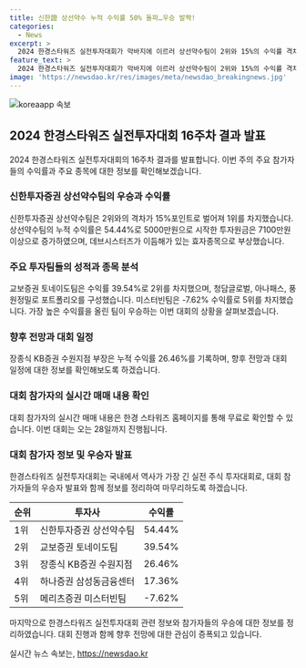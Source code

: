 ```yaml
---
title: 신한證 상선약수 누적 수익률 50% 돌파…우승 발짝!
categories:
  - News
excerpt: >
  2024 한경스타워즈 실전투자대회가 막바지에 이르러 상선약수팀이 2위와 15%의 수익률 격차로 선두를 달리고 있다. 참가자들의 놀라운 성과를 보여주는데, 상선약수팀의 누적 수익률은 54.44%로 7100만원 이상의 수익을 올렸다. 이들의 주목받는 성과의 비결은 데브시스터즈에 있는데, 최근 신작인 쿠키런:모험의 탑의 성공을 예상하고 투자했기 때문이다. 이러한 성과가 주목됨에 따라 국내 최장수 주식 투자대회인 한경스타워즈의 지난 28일까지의 경쟁이 이어진다.  inert
feature_text: >
  2024 한경스타워즈 실전투자대회가 막바지에 이르러 상선약수팀이 2위와 15%의 수익률 격차로 선두를 달리고 있다. 참가자들의 놀라운 성과를 보여주는데, 상선약수팀의 누적 수익률은 54.44%로 7100만원 이상의 수익을 올렸다. 이들의 주목받는 성과의 비결은 데브시스터즈에 있는데, 최근 신작인 쿠키런:모험의 탑의 성공을 예상하고 투자했기 때문이다. 이러한 성과가 주목됨에 따라 국내 최장수 주식 투자대회인 한경스타워즈의 지난 28일까지의 경쟁이 이어진다.  inert
image: 'https://newsdao.kr/res/images/meta/newsdao_breakingnews.jpg'
---
```


<p><img src="https://newsdao.kr/res/images/meta/newsdao_breakingnews.jpg" alt="koreaapp 속보" /></p>

<h2 data-ke-size="size26">2024 한경스타워즈 실전투자대회 16주차 결과 발표</h2>

<p data-ke-size="size16">2024 한경스타워즈 실전투자대회의 16주차 결과를 발표합니다. 이번 주의 주요 참가자들의 수익률과 주요 종목에 대한 정보를 확인해보겠습니다.</p>

<h3>신한투자증권 상선약수팀의 우승과 수익률</h3>

<p data-ke-size="size16">신한투자증권 상선약수팀은 2위와의 격차가 15%포인트로 벌어져 1위를 차지했습니다. 상선약수팀의 누적 수익률은 54.44%로 5000만원으로 시작한 투자원금은 7100만원 이상으로 증가하였으며, 데브시스터즈가 이듬해가 있는 효자종목으로 부상했습니다.</p>

<h3>주요 투자팀들의 성적과 종목 분석</h3>

<p data-ke-size="size16">교보증권 토네이도팀은 수익률 39.54%로 2위를 차지했으며, 청담글로벌, 아나패스, 풍원정밀로 포트폴리오를 구성했습니다. 미스터빈팀은 -7.62% 수익률로 5위를 차지했습니다. 가장 높은 수익률을 올린 팀이 우승하는 이번 대회의 상황을 살펴보겠습니다.</p>

<h3>향후 전망과 대회 일정</h3>

<p data-ke-size="size16">장종식 KB증권 수원지점 부장은 누적 수익률 26.46%를 기록하며, 향후 전망과 대회 일정에 대한 정보를 확인해보도록 하겠습니다.</p>

<h3>대회 참가자의 실시간 매매 내용 확인</h3>

<p data-ke-size="size16">대회 참가자의 실시간 매매 내용은 한경 스타워즈 홈페이지를 통해 무료로 확인할 수 있습니다. 이번 대회는 오는 28일까지 진행됩니다.</p>

<h3>대회 참가자 정보 및 우승자 발표</h3>

<p data-ke-size="size16">한경스타워즈 실전투자대회는 국내에서 역사가 가장 긴 실전 주식 투자대회로, 대회 참가자들의 우승자 발표와 함께 정보를 정리하여 마무리하도록 하겠습니다.</p>

<table>
    <thead>
        <tr>
            <th>순위</th>
            <th>투자사</th>
            <th>수익률</th>
        </tr>
    </thead>
    <tbody>
        <tr>
            <td>1위</td>
            <td>신한투자증권 상선약수팀</td>
            <td>54.44%</td>
        </tr>
        <tr>
            <td>2위</td>
            <td>교보증권 토네이도팀</td>
            <td>39.54%</td>
        </tr>
        <tr>
            <td>3위</td>
            <td>장종식 KB증권 수원지점</td>
            <td>26.46%</td>
        </tr>
        <tr>
            <td>4위</td>
            <td>하나증권 삼성동금융센터</td>
            <td>17.36%</td>
        </tr>
        <tr>
            <td>5위</td>
            <td>메리츠증권 미스터빈팀</td>
            <td>-7.62%</td>
        </tr>
    </tbody>
</table>

<p data-ke-size="size16">마지막으로 한경스타워즈 실전투자대회 관련 정보와 참가자들의 우승에 대한 정보를 정리하였습니다. 대회 진행과 함께 향후 전망에 대한 관심이 증폭되고 있습니다.</p>
실시간 뉴스 속보는, <a href="https://newsdao.kr" rel="dofollow">https://newsdao.kr</a>


